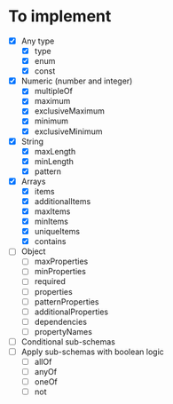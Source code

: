 To implement
===================

* [x] Any type
  * [x] type
  * [x] enum
  * [x] const
* [x] Numeric (number and integer)
  * [x] multipleOf
  * [x] maximum
  * [x] exclusiveMaximum
  * [x] minimum
  * [x] exclusiveMinimum
* [x] String
  * [x] maxLength
  * [x] minLength
  * [x] pattern
* [x] Arrays
  * [x] items
  * [x] additionalItems
  * [x] maxItems
  * [x] minItems
  * [x] uniqueItems
  * [x] contains
* [ ] Object
  * [ ] maxProperties
  * [ ] minProperties
  * [ ] required
  * [ ] properties
  * [ ] patternProperties
  * [ ] additionalProperties
  * [ ] dependencies
  * [ ] propertyNames
* [ ] Conditional sub-schemas
* [ ] Apply sub-schemas with boolean logic
  * [ ] allOf
  * [ ] anyOf
  * [ ] oneOf
  * [ ] not
